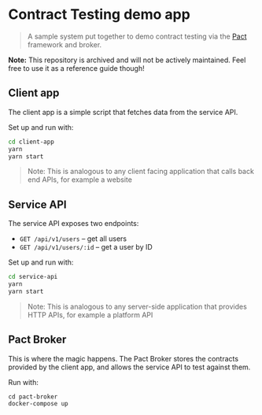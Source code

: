 # Contract Testing demo app

>A sample system put together to demo contract testing via the [Pact](https://pact.io/) framework and broker.

**Note:** This repository is archived and will not be actively maintained. Feel free to use it as a reference guide though!

## Client app

The client app is a simple script that fetches data from the service API.

Set up and run with:

```bash
cd client-app
yarn
yarn start
```

> Note: This is analogous to any client facing application that calls back end APIs, for example a website

## Service API

The service API exposes two endpoints:

- `GET /api/v1/users` – get all users
- `GET /api/v1/users/:id` – get a user by ID

Set up and run with:

```bash
cd service-api
yarn
yarn start
```

> Note: This is analogous to any server-side application that provides HTTP APIs, for example a platform API

## Pact Broker

This is where the magic happens. The Pact Broker stores the contracts provided by the client app, and allows the service API to test against them.

Run with:

```
cd pact-broker
docker-compose up
```
